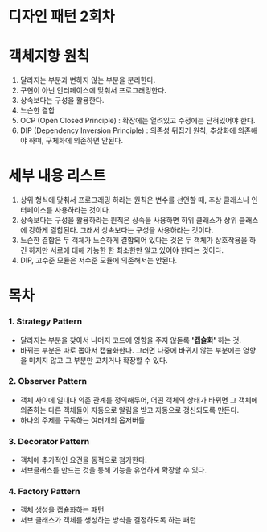 # 디자인 패턴 2회차

# 객체지향 원칙
1. 달라지는 부분과 변하지 않는 부분을 분리한다.
2. 구현이 아닌 인터페이스에 맞춰서 프로그래밍한다.
3. 상속보다는 구성을 활용한다.
4. 느슨한 결합
5. OCP (Open Closed Principle) : 확장에는 열려있고 수정에는 닫혀있어야 한다.
6. DIP (Dependency Inversion Principle) : 의존성 뒤집기 원칙, 추상화에 의존해야 하며, 구체화에 의존하면 안된다.

# 세부 내용 리스트
1. 상위 형식에 맞춰서 프로그래밍 하라는 원칙은 변수를 선언할 때, 추상 클래스나 인터페이스를 사용하라는 것이다.
2. 상속보다는 구성을 활용하라는 원칙은 상속을 사용하면 하위 클래스가 상위 클래스에 강하게 결합된다. 그래서 상속보다는 구성을 사용하라는 것이다.
3. 느슨한 결합은 두 객체가 느슨하게 결합되어 있다는 것은 두 객체가 상호작용을 하긴 하지만 서로에 대해 가능한 한 최소한만 알고 있어야 한다는 것이다.
4. DIP, 고수준 모듈은 저수준 모듈에 의존해서는 안된다.


# 목차

### 1. Strategy Pattern
- 달라지는 부분을 찾아서 나머지 코드에 영향을 주지 않돋록 **'캡슐화'** 하는 것.
- 바뀌는 부분은 따로 뽑아서 캡슐화한다. 그러면 나중에 바뀌지 않는 부분에는 영향을 미치지 않고 그 부분만 고치거나 확장할 수 있다.

### 2. Observer Pattern
- 객체 사이에 일대다 의존 관계를 정의해두어, 어떤 객체의 상태가 바뀌면 그 객체에 의존하는 다른 객체들이 자동으로 알림을 받고 자동으로 갱신되도록 만든다.
- 하나의 주제를 구독하는 여러개의 옵저버들

### 3. Decorator Pattern
- 객체에 추가적인 요건을 동적으로 첨가한다.
- 서브클래스를 만드는 것을 통해 기능을 유연하게 확장할 수 있다.

### 4. Factory Pattern
- 객체 생성을 캡슐화하는 패턴
- 서브 클래스가 객체를 생성하는 방식을 결정하도록 하는 패턴
